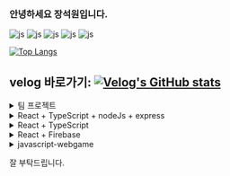 ### 안녕하세요 장석원입니다.

![js](https://img.shields.io/badge/HTML5-E34F26?style=for-the-badge&logo=html5&logoColor=white) ![js](https://img.shields.io/badge/CSS-239120?&style=for-the-badge&logo=css3&logoColor=white) ![js](https://img.shields.io/badge/JavaScript-F7DF1E?style=for-the-badge&logo=JavaScript&logoColor=white) ![js](https://img.shields.io/badge/TypeScript-007ACC?style=for-the-badge&logo=typescript&logoColor=white) ![js](https://img.shields.io/badge/React-20232A?style=for-the-badge&logo=react&logoColor=61DAFB)

[![Top Langs](https://github-readme-stats.vercel.app/api/top-langs/?username=aquaman122)](https://github.com/anuraghazra/github-readme-stats)

## velog 바로가기: [![Velog's GitHub stats](https://velog-readme-stats.vercel.app/api/badge?name=aquaman122)](https://velog.io/@aquaman122/posts)

<details>
    <summary>팀 프로젝트</summary>
    <ul>
        <li><a href="https://github.com/ingame-app/ingame">InGame</a></li>
    </ul>
</details>

<details>
    <summary>React + TypeScript + nodeJs + express</summary>
    <ul>
        <li><a href="https://github.com/aquaman122/book_store_project">BookStoreProject GitHub</a></li>
    </ul>
</details>

<details>
    <summary>React + TypeScript</summary>
    <ul>
        <li><a href="https://github.com/aquaman122/IMDb-clone">IMDb-Clone GitHub</a></li>
        <li><a href="https://github.com/aquaman122/instagram-clone">Instagram-Clone GitHub</a></li>
    </ul>
</details>

<details>
    <summary>React + Firebase</summary>
    <ul>
        <li><a href="https://github.com/aquaman122/everyDay/tree/main/amazon-react">Amazon-Clone GitHub</a></li>
    </ul>
</details>

<details>
    <summary>javascript-webgame</summary>
    <ul>
        <li><a href="https://github.com/aquaman122/javascript-webgame">javascript-webgame GitHub</a></li>
    </ul>
</details>

잘 부탁드립니다.
